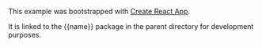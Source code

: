 This example was bootstrapped with [Create React App](https://github.com/facebook/create-react-app).

It is linked to the {{name}} package in the parent directory for development purposes.
